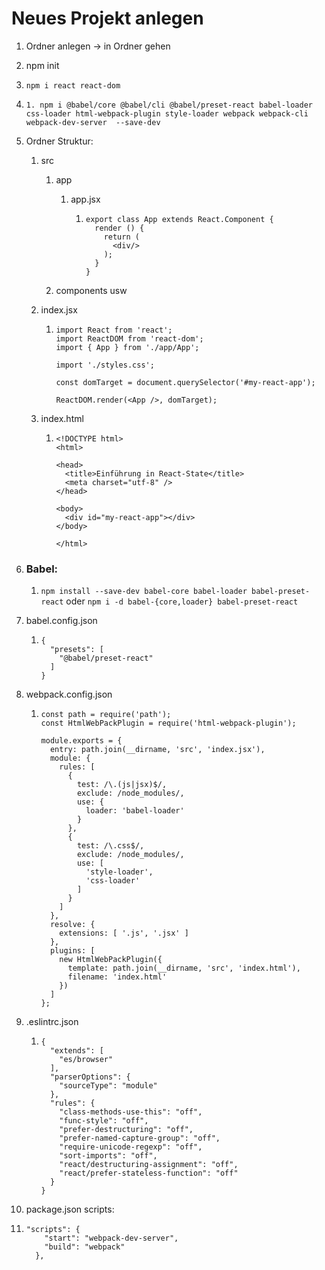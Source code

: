 # Neues Projekt anlegen

1. Ordner anlegen -> in Ordner gehen

2. npm init

3. ```
   npm i react react-dom
   ```

   

4. ```
   1. npm i @babel/core @babel/cli @babel/preset-react babel-loader css-loader html-webpack-plugin style-loader webpack webpack-cli webpack-dev-server  --save-dev
   
   ```

   

5. Ordner Struktur:

   1. src

      1. app	

         1. app.jsx

            1. ```react
               export class App extends React.Component {
                 render () {
                   return (
                     <div/>
                   );
                 }
               }
               ```

               

      2. components usw

   2. index.jsx

      1. ```react
         import React from 'react';
         import ReactDOM from 'react-dom';
         import { App } from './app/App';
         
         import './styles.css';
         
         const domTarget = document.querySelector('#my-react-app');
         
         ReactDOM.render(<App />, domTarget);
         
         ```

         

   3. index.html

      1. ```
         <!DOCTYPE html>
         <html>
         
         <head>
           <title>Einführung in React-State</title>
           <meta charset="utf-8" />
         </head>
         
         <body>
           <div id="my-react-app"></div>
         </body>
         
         </html>
         
         ```

         

6. ### Babel: 

   1. `npm install --save-dev babel-core babel-loader babel-preset-react` oder `npm i -d babel-{core,loader} babel-preset-react`

7. babel.config.json

   1. ```
      {
        "presets": [
          "@babel/preset-react"
        ]
      }
      
      ```

      

8. webpack.config.json

   1. ```
      const path = require('path');
      const HtmlWebPackPlugin = require('html-webpack-plugin');
      
      module.exports = {
        entry: path.join(__dirname, 'src', 'index.jsx'),
        module: {
          rules: [
            {
              test: /\.(js|jsx)$/,
              exclude: /node_modules/,
              use: {
                loader: 'babel-loader'
              }
            },
            {
              test: /\.css$/,
              exclude: /node_modules/,
              use: [
                'style-loader',
                'css-loader'
              ]
            }
          ]
        },
        resolve: {
          extensions: [ '.js', '.jsx' ]
        },
        plugins: [
          new HtmlWebPackPlugin({
            template: path.join(__dirname, 'src', 'index.html'),
            filename: 'index.html'
          })
        ]
      };
      
      ```

      

9. .eslintrc.json

   1. ```
      {
        "extends": [
          "es/browser"
        ],
        "parserOptions": {
          "sourceType": "module"
        },
        "rules": {
          "class-methods-use-this": "off",
          "func-style": "off",
          "prefer-destructuring": "off",
          "prefer-named-capture-group": "off",
          "require-unicode-regexp": "off",
          "sort-imports": "off",
          "react/destructuring-assignment": "off",
          "react/prefer-stateless-function": "off"
        }
      }
      
      ```

10. package.json scripts:

   1. ```
      "scripts": {
          "start": "webpack-dev-server",
          "build": "webpack"
        },
      ```

      

   

   